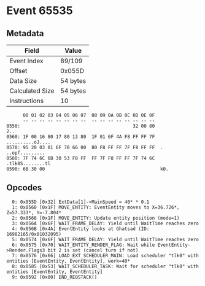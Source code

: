 # Event 65535

## Metadata

| Field           | Value    |
|-----------------|----------|
| Event Index     | 89/109   |
| Offset          | 0x055D   |
| Data Size       | 54 bytes |
| Calculated Size | 54 bytes |
| Instructions    | 10       |

```
      00 01 02 03 04 05 06 07  08 09 0A 0B 0C 0D 0E 0F
      -- -- -- -- -- -- -- --  -- -- -- -- -- -- -- --
0550:                                         32 00 80               2..
0560: 1F 00 16 80 17 80 13 80  1F 01 6F 4A F8 FF FF 7F  ..........oJ....
0570: 95 20 03 01 6F 70 66 00  80 F8 FF FF 7F F8 FF FF  . ..opf.........
0580: 7F 74 6C 6B 30 53 F8 FF  FF 7F F8 FF FF 7F 74 6C  .tlk0S........tl
0590: 6B 30 00                                          k0.             
```

## Opcodes

```
  0: 0x055D [0x32] ExtData[1]->MainSpeed = 40* * 0.1
  1: 0x0560 [0x1F] MOVE_ENTITY: EventEntity moves to X=36.726*, Z=57.333*, Y=-7.804*
  2: 0x0568 [0x1F] MOVE_ENTITY: Update entity position (mode=1)
  3: 0x056A [0x6F] WAIT_FRAME_DELAY: Yield until WaitTime reaches zero
  4: 0x056B [0x4A] EventEntity looks at Ghatsad (ID: 16982165/0x01032095)
  5: 0x0574 [0x6F] WAIT_FRAME_DELAY: Yield until WaitTime reaches zero
  6: 0x0575 [0x70] WAIT_ENTITY_RENDER_FLAG: Wait while EventEntity->Render.Flags3 bit 2 is set (cancel turn if not)
  7: 0x0576 [0x66] LOAD_EXT_SCHEDULER_MAIN: Load scheduler "tlk0" with entities [EventEntity, EventEntity], work=40*
  8: 0x0585 [0x53] WAIT_SCHEDULER_TASK: Wait for scheduler "tlk0" with entities [EventEntity, EventEntity]
  9: 0x0592 [0x00] END_REQSTACK()
```
